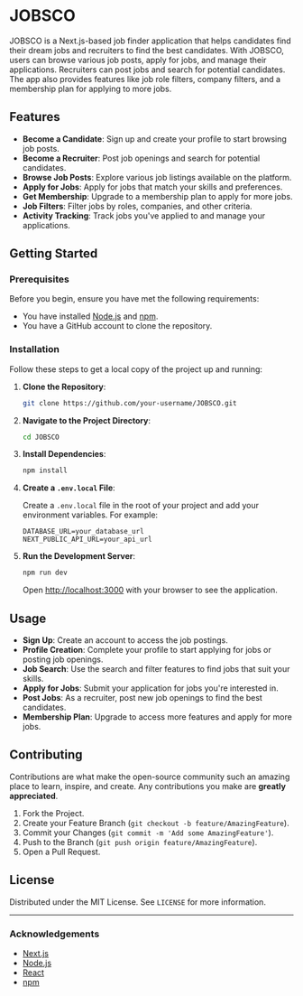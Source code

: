 # JOBSCO

JOBSCO is a Next.js-based job finder application that helps candidates find their dream jobs and recruiters to find the best candidates. With JOBSCO, users can browse various job posts, apply for jobs, and manage their applications. Recruiters can post jobs and search for potential candidates. The app also provides features like job role filters, company filters, and a membership plan for applying to more jobs.

## Features

- **Become a Candidate**: Sign up and create your profile to start browsing job posts.
- **Become a Recruiter**: Post job openings and search for potential candidates.
- **Browse Job Posts**: Explore various job listings available on the platform.
- **Apply for Jobs**: Apply for jobs that match your skills and preferences.
- **Get Membership**: Upgrade to a membership plan to apply for more jobs.
- **Job Filters**: Filter jobs by roles, companies, and other criteria.
- **Activity Tracking**: Track jobs you've applied to and manage your applications.

## Getting Started

### Prerequisites

Before you begin, ensure you have met the following requirements:

- You have installed [Node.js](https://nodejs.org/) and [npm](https://www.npmjs.com/).
- You have a GitHub account to clone the repository.

### Installation

Follow these steps to get a local copy of the project up and running:

1. **Clone the Repository**:

    ```bash
    git clone https://github.com/your-username/JOBSCO.git
    ```

2. **Navigate to the Project Directory**:

    ```bash
    cd JOBSCO
    ```

3. **Install Dependencies**:

    ```bash
    npm install
    ```

4. **Create a `.env.local` File**:

    Create a `.env.local` file in the root of your project and add your environment variables. For example:

    ```plaintext
    DATABASE_URL=your_database_url
    NEXT_PUBLIC_API_URL=your_api_url
    ```

5. **Run the Development Server**:

    ```bash
    npm run dev
    ```

    Open [http://localhost:3000](http://localhost:3000) with your browser to see the application.

## Usage

- **Sign Up**: Create an account to access the job postings.
- **Profile Creation**: Complete your profile to start applying for jobs or posting job openings.
- **Job Search**: Use the search and filter features to find jobs that suit your skills.
- **Apply for Jobs**: Submit your application for jobs you're interested in.
- **Post Jobs**: As a recruiter, post new job openings to find the best candidates.
- **Membership Plan**: Upgrade to access more features and apply for more jobs.

## Contributing

Contributions are what make the open-source community such an amazing place to learn, inspire, and create. Any contributions you make are **greatly appreciated**.

1. Fork the Project.
2. Create your Feature Branch (`git checkout -b feature/AmazingFeature`).
3. Commit your Changes (`git commit -m 'Add some AmazingFeature'`).
4. Push to the Branch (`git push origin feature/AmazingFeature`).
5. Open a Pull Request.

## License

Distributed under the MIT License. See `LICENSE` for more information.


---

### Acknowledgements

- [Next.js](https://nextjs.org/)
- [Node.js](https://nodejs.org/)
- [React](https://reactjs.org/)
- [npm](https://www.npmjs.com/)
